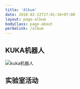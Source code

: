 ```yaml
---
title: 'Album'
date: 2018-02-22T17:01:34+07:00
layout: page-album
bodyClass: page-about
permalink: /album
---
```



## KUKA机器人

![kuka机器人](https://i.loli.net/2021/07/09/TAXE3hmJugNevwB.png) 


## 实验室活动
